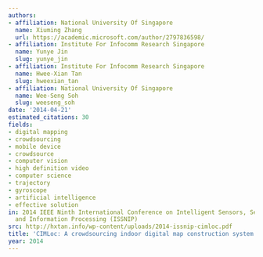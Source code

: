 ```yaml
---
authors:
- affiliation: National University Of Singapore
  name: Xiuming Zhang
  url: https://academic.microsoft.com/author/2797836598/
- affiliation: Institute For Infocomm Research Singapore
  name: Yunye Jin
  slug: yunye_jin
- affiliation: Institute For Infocomm Research Singapore
  name: Hwee-Xian Tan
  slug: hweexian_tan
- affiliation: National University Of Singapore
  name: Wee-Seng Soh
  slug: weeseng_soh
date: '2014-04-21'
estimated_citations: 30
fields:
- digital mapping
- crowdsourcing
- mobile device
- crowdsource
- computer vision
- high definition video
- computer science
- trajectory
- gyroscope
- artificial intelligence
- effective solution
in: 2014 IEEE Ninth International Conference on Intelligent Sensors, Sensor Networks
  and Information Processing (ISSNIP)
src: http://hxtan.info/wp-content/uploads/2014-issnip-cimloc.pdf
title: 'CIMLoc: A crowdsourcing indoor digital map construction system for localization'
year: 2014
---
```

